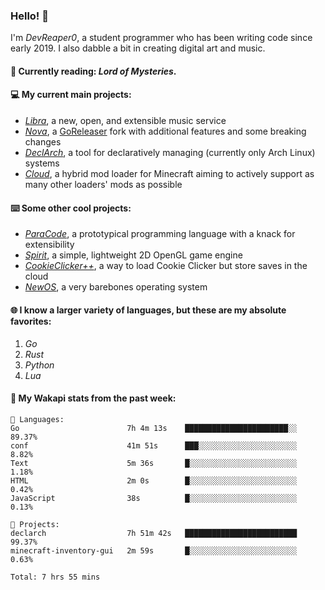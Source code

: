 ### Hello! 👋

I'm _DevReaper0_, a student programmer who has been writing code since early 2019. I also dabble a bit in creating digital art and music.

#### 📖 Currently reading: *Lord of Mysteries*.

#### 💻 My current main projects:

-   _[Libra](https://github.com/LibraMusic)_, a new, open, and extensible music service
-   _[Nova](https://github.com/LibraMusic/Nova)_, a [GoReleaser](https://github.com/goreleaser/goreleaser) fork with additional features and some breaking changes
-   _[DeclArch](https://github.com/DevReaper0/declarch)_, a tool for declaratively managing (currently only Arch Linux) systems
-   _[Cloud](https://github.com/CloudLoaderMC/CloudLoader)_, a hybrid mod loader for Minecraft aiming to actively support as many other loaders' mods as possible

#### ⌨️ Some other cool projects:

-   _[ParaCode](https://github.com/ParaCodeLang/ParaCode)_, a prototypical programming language with a knack for extensibility
-   _[Spirit](https://gitlab.com/DevReaper0/SpiritEngine)_, a simple, lightweight 2D OpenGL game engine
-   _[CookieClicker++](https://github.com/DevReaper0/CookieClickerPlusPlus)_, a way to load Cookie Clicker but store saves in the cloud
-   _[NewOS](https://github.com/DevReaper0/NewOS)_, a very barebones operating system

#### 🌐 I know a larger variety of languages, but these are my absolute favorites:

1. _Go_
2. _Rust_
3. _Python_
4. _Lua_

#### 📡 My Wakapi stats from the past week:

```text
💾 Languages:
Go                        7h 4m 13s    ███████████████████████░░  89.37%
conf                      41m 51s      ███░░░░░░░░░░░░░░░░░░░░░░  8.82%
Text                      5m 36s       █░░░░░░░░░░░░░░░░░░░░░░░░  1.18%
HTML                      2m 0s        █░░░░░░░░░░░░░░░░░░░░░░░░  0.42%
JavaScript                38s          █░░░░░░░░░░░░░░░░░░░░░░░░  0.13%

💼 Projects:
declarch                  7h 51m 42s   █████████████████████████  99.37%
minecraft-inventory-gui   2m 59s       █░░░░░░░░░░░░░░░░░░░░░░░░  0.63%

Total: 7 hrs 55 mins
```
